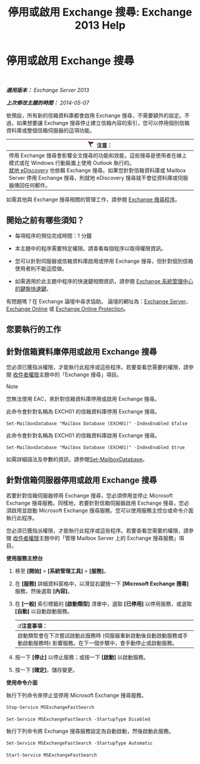 ﻿---
title: '停用或啟用 Exchange 搜尋: Exchange 2013 Help'
TOCTitle: 停用或啟用 Exchange 搜尋
ms:assetid: 195b25be-53fb-4215-90a5-04340d640bcc
ms:mtpsurl: https://technet.microsoft.com/zh-tw/library/Aa996416(v=EXCHG.150)
ms:contentKeyID: 52062519
ms.date: 05/21/2018
mtps_version: v=EXCHG.150
ms.translationtype: MT
---

# 停用或啟用 Exchange 搜尋

 

_**適用版本：** Exchange Server 2013_

_**上次修改主題的時間：** 2014-05-07_

依預設，所有新的信箱資料庫都會啟用 Exchange 搜尋，不需要額外的設定。不過，如果想要讓 Exchange 搜尋停止建立信箱內容的索引，您可以停用個別信箱資料庫或整個信箱伺服器的這項功能。

<table>
<thead>
<tr class="header">
<th><img src="images/Dd876857.Caution(EXCHG.150).gif" title="注意" alt="注意" />注意：</th>
</tr>
</thead>
<tbody>
<tr class="odd">
<td>停用 Exchange 搜尋會影響全文搜尋的功能和效能，這些搜尋是使用者在線上模式或在 Windows 行動裝置上使用 Outlook 執行的。<br />
<a href="in-place-ediscovery-exchange-2013-help.md">就地 eDiscovery</a> 也依賴 Exchange 搜尋。如果您針對信箱資料庫或 Mailbox Server 停用 Exchange 搜尋，則就地 eDiscovery 搜尋就不會從資料庫或伺服器傳回任何郵件。</td>
</tr>
</tbody>
</table>


如需其他與 Exchange 搜尋相關的管理工作，請參閱 [Exchange 搜尋程序](exchange-search-procedures-exchange-2013-help.md)。

## 開始之前有哪些須知？

  - 每項程序的預估完成時間：1 分鐘

  - 本主題中的程序需要特定權限。請查看每個程序以取得權限資訊。

  - 您可以針對伺服器或信箱資料庫啟用或停用 Exchange 搜尋，但針對個別信箱使用者則不能這麼做。

  - 如需適用於此主題中程序的快速鍵相關資訊，請參閱 [Exchange 系統管理中心的鍵盤快速鍵](keyboard-shortcuts-in-the-exchange-admin-center-exchange-online-protection-help.md)。

有問題嗎？在 Exchange 論壇中尋求協助。 論壇的網址為：[Exchange Server](https://go.microsoft.com/fwlink/p/?linkid=60612)、 [Exchange Online](https://go.microsoft.com/fwlink/p/?linkid=267542) 或 [Exchange Online Protection](https://go.microsoft.com/fwlink/p/?linkid=285351)。

## 您要執行的工作

## 針對信箱資料庫停用或啟用 Exchange 搜尋

您必須已獲指派權限，才能執行此程序或這些程序。若要查看您需要的權限，請參閱 [收件者權限](recipients-permissions-exchange-2013-help.md)主題中的「Exchange 搜尋」項目。


> [!NOTE]  
> 您無法使用 EAC，來針對信箱資料庫停用或啟用 Exchange 搜尋。




此命令會針對名稱為 EXCH01 的信箱資料庫停用 Exchange 搜尋。

    Set-MailboxDatabase "Mailbox Database (EXCH01)" -IndexEnabled $false

此命令會針對名稱為 EXCH01 的信箱資料庫啟用 Exchange 搜尋。

    Set-MailboxDatabase "Mailbox Database (EXCH01)" -IndexEnabled $true

如需詳細語法及參數的資訊，請參閱[Set-MailboxDatabase](https://technet.microsoft.com/zh-tw/library/bb123971\(v=exchg.150\))。

## 針對信箱伺服器停用或啟用 Exchange 搜尋

若要針對信箱伺服器停用 Exchange 搜尋，您必須停用並停止 Microsoft Exchange 搜尋服務。同樣地，若要針對信箱伺服器啟用 Exchange 搜尋，您必須啟用並啟動 Microsoft Exchange 搜尋服務。您可以使用服務主控台或命令介面執行此程序。

您必須已獲指派權限，才能執行此程序或這些程序。若要查看您需要的權限，請參閱 [收件者權限](recipients-permissions-exchange-2013-help.md)主題中的「管理 Mailbox Server 上的 Exchange 搜尋服務」項目。

**使用服務主控台**

1.  移至 **\[開始\]** \> **\[系統管理工具\]** \> **\[服務\]**。

2.  在 **\[服務\]** 詳細資料窗格中，以滑鼠右鍵按一下 **\[Microsoft Exchange 搜尋\]** 服務，然後選取 **\[內容\]**。

3.  在 **\[一般\]** 索引標籤的 **\[啟動類型\]** 清單中，選取 **\[已停用\]** 以停用服務，或選取 **\[自動\]** 以自動啟動服務。
    
    <table>
    <thead>
    <tr class="header">
    <th><img src="images/Bb124558.note(EXCHG.150).gif" title="注意事項" alt="注意事項" />注意事項：</th>
    </tr>
    </thead>
    <tbody>
    <tr class="odd">
    <td>啟動類型會在下次嘗試啟動此服務時 (伺服器重新啟動後自動啟動服務或手動啟動服務時) 影響服務。在下一個步驟中，會手動停止或啟動服務。</td>
    </tr>
    </tbody>
    </table>


4.  按一下 **\[停止\]** 以停止服務；或按一下 **\[啟動\]** 以啟動服務。

5.  按一下 **\[確定\]**，儲存變更。

**使用命令介面**

執行下列命令來停止並停用 Microsoft Exchange 搜尋服務。

    Stop-Service MSExchangeFastSearch

    Set-Service MSExchangeFastSearch -StartupType Disabled

執行下列命令將 Exchange 搜尋服務設定為自動啟動，然後啟動此服務。

    Set-Service MSExchangeFastSearch -StartupType Automatic

    Start-Service MSExchangeFastSearch

